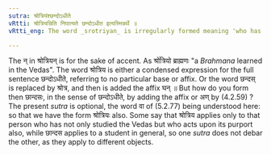 ```yaml
---
sutra: श्रोत्रियंश्छन्दोऽधीते
vRtti: श्रोत्रियन्निति निपात्यते छन्दोऽधीत इत्यस्मिन्नर्थे ॥
vRtti_eng: The word _srotriyan_ is irregularly formed meaning 'who has studied the _Chhandas_'.

---
```

The न् in श्रोत्रियन् is for the sake of accent. As श्रो꣡त्रियो ब्राह्मणः "a _Brahmana_ learned in the Vedas". The word श्रोत्रिय is either a condensed expression for the full sentence छन्दोऽधीते, referring to no particular base or affix. Or the word छन्दस् is replaced by श्रोत्र, and then is added the affix घन् ॥ But how do you form then छान्दसः, in the sense of छन्दोऽधीते, by adding the affix or अण् by (4.2.59) ? The present _sutra_ is optional, the word वा of (5.2.77) being understood here: so that we have the form श्रोत्रियः also. Some say that श्रोत्रिय applies only to that person who has not only studied the Vedas but who acts upon its purport also, while छान्दस applies to a student in general, so one _sutra_ does not debar the other, as they apply to different objects.